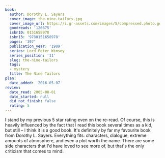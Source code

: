 ```yaml
---
book:
  author: Dorothy L. Sayers
  cover_image: the-nine-tailors.jpg
  cover_image_url: https://i.gr-assets.com/images/S/compressed.photo.goodreads.com/books/1353285546l/126675._SX98_.jpg
  goodreads: '126675'
  isbn10: 0151658978
  isbn13: '9780151658978'
  pages: '397'
  publication_year: '1989'
  series: Lord Peter Wimsey
  series_position: '11'
  slug: the-nine-tailors
  tags:
  - mystery
  title: The Nine Tailors
plan:
  date_added: '2016-05-07'
review:
  date_read: 2005-08-01
  date_started: null
  did_not_finish: false
  rating: 5
---
```


I stand by my previous 5 star rating even on the re-read. Of course, this is heavily influenced by the fact that I read this book several times as a kid, but still – I think it is a good book. It's definitely by far my favourite book from Dorothy L. Sayers. Everything fits: characters, dialogue, extreme amounts of atmosphere, and even a plot worth the name. There are some side characters that I'd have loved to see more of, but that's the only criticism that comes to mind.
